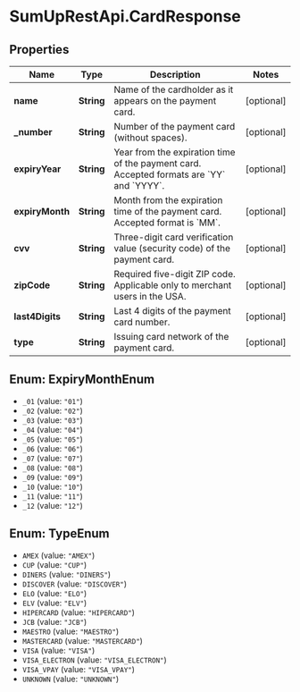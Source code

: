 # SumUpRestApi.CardResponse

## Properties
Name | Type | Description | Notes
------------ | ------------- | ------------- | -------------
**name** | **String** | Name of the cardholder as it appears on the payment card. | [optional] 
**_number** | **String** | Number of the payment card (without spaces). | [optional] 
**expiryYear** | **String** | Year from the expiration time of the payment card. Accepted formats are &#x60;YY&#x60; and &#x60;YYYY&#x60;. | [optional] 
**expiryMonth** | **String** | Month from the expiration time of the payment card. Accepted format is &#x60;MM&#x60;. | [optional] 
**cvv** | **String** | Three-digit card verification value (security code) of the payment card. | [optional] 
**zipCode** | **String** | Required five-digit ZIP code. Applicable only to merchant users in the USA. | [optional] 
**last4Digits** | **String** | Last 4 digits of the payment card number. | [optional] 
**type** | **String** | Issuing card network of the payment card. | [optional] 

<a name="ExpiryMonthEnum"></a>
## Enum: ExpiryMonthEnum

* `_01` (value: `"01"`)
* `_02` (value: `"02"`)
* `_03` (value: `"03"`)
* `_04` (value: `"04"`)
* `_05` (value: `"05"`)
* `_06` (value: `"06"`)
* `_07` (value: `"07"`)
* `_08` (value: `"08"`)
* `_09` (value: `"09"`)
* `_10` (value: `"10"`)
* `_11` (value: `"11"`)
* `_12` (value: `"12"`)


<a name="TypeEnum"></a>
## Enum: TypeEnum

* `AMEX` (value: `"AMEX"`)
* `CUP` (value: `"CUP"`)
* `DINERS` (value: `"DINERS"`)
* `DISCOVER` (value: `"DISCOVER"`)
* `ELO` (value: `"ELO"`)
* `ELV` (value: `"ELV"`)
* `HIPERCARD` (value: `"HIPERCARD"`)
* `JCB` (value: `"JCB"`)
* `MAESTRO` (value: `"MAESTRO"`)
* `MASTERCARD` (value: `"MASTERCARD"`)
* `VISA` (value: `"VISA"`)
* `VISA_ELECTRON` (value: `"VISA_ELECTRON"`)
* `VISA_VPAY` (value: `"VISA_VPAY"`)
* `UNKNOWN` (value: `"UNKNOWN"`)

